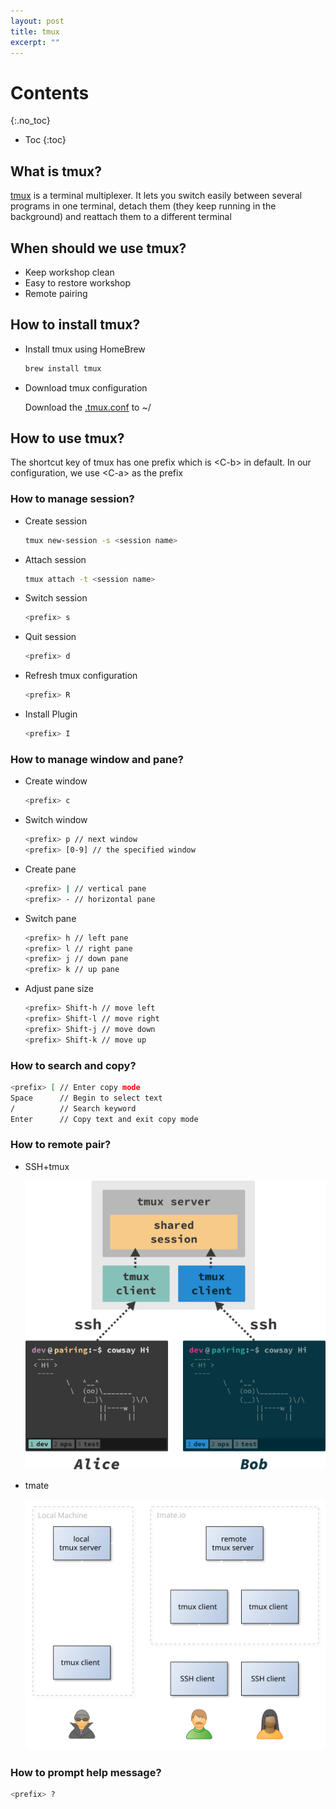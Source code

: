 ```yaml
---
layout: post
title: tmux
excerpt: ""
---
```

# Contents
{:.no_toc}

* Toc
{:toc}

## What is tmux?
[tmux](https://github.com/tmux/tmux) is a terminal multiplexer. It lets you switch easily between several programs in one terminal, detach them (they keep running in the background) and reattach them to a different terminal

## When should we use tmux?
+ Keep workshop clean
+ Easy to restore workshop
+ Remote pairing

## How to install tmux?
+ Install tmux using HomeBrew

  ~~~ bash
  brew install tmux
  ~~~

+ Download tmux configuration

  Download the [.tmux.conf](https://github.com/sjmyuan/dotfiles/blob/master/.tmux.conf) to ~/

## How to use tmux?
The shortcut key of tmux has one prefix which is \<C-b\> in default.
In our configuration, we use \<C-a\> as the prefix

### How to manage session?
+ Create session

  ~~~ bash
  tmux new-session -s <session name> 
  ~~~

+ Attach session

  ~~~ bash
  tmux attach -t <session name> 
  ~~~

+ Switch session

  ~~~ bash
  <prefix> s
  ~~~

+ Quit session

  ~~~ bash
  <prefix> d
  ~~~

+ Refresh tmux configuration

  ~~~ bash
  <prefix> R
  ~~~

+ Install Plugin

  ~~~ bash
  <prefix> I
  ~~~

### How to manage window and pane?
+ Create window

  ~~~ bash
  <prefix> c
  ~~~

+ Switch window

  ~~~ bash
  <prefix> p // next window
  <prefix> [0-9] // the specified window
  ~~~

+ Create pane

  ~~~ bash
  <prefix> | // vertical pane
  <prefix> - // horizontal pane
  ~~~

+ Switch pane

  ~~~ bash
  <prefix> h // left pane
  <prefix> l // right pane
  <prefix> j // down pane
  <prefix> k // up pane
  ~~~

+ Adjust pane size

  ~~~ bash
  <prefix> Shift-h // move left
  <prefix> Shift-l // move right
  <prefix> Shift-j // move down
  <prefix> Shift-k // move up
  ~~~

### How to search and copy?

~~~ bash
<prefix> [ // Enter copy mode
Space      // Begin to select text
/          // Search keyword
Enter      // Copy text and exit copy mode
~~~

### How to remote pair?
+ SSH+tmux

  ![tmux-remote-pairing](/images/tmux-remote-pairing)

+ tmate

  ![tmate-remote-pairing](/images/tmate-remote-pairing.svg)

### How to prompt help message?

~~~ bash
<prefix> ?
~~~
